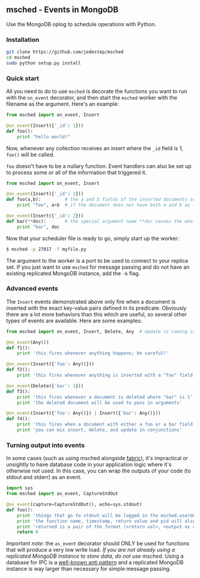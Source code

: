 ## msched - Events in MongoDB
Use the MongoDB oplog to schedule operations with Python. 

### Installation
```bash
git clone https://github.com/jedestep/msched
cd msched
sudo python setup.py install
```

### Quick start
All you need to do to use ```msched``` is decorate the functions you want to run with the ```on_event``` decorator, and then start the ```msched``` worker with the filename as the argument. Here's an example:

```python
from msched import on_event, Insert

@on_event(Insert({'_id': 1}))
def foo():
    print "hello world!"
```
Now, whenever any collection receives an insert where the ```_id``` field is 1, ```foo()``` will be called.

```foo``` doesn't have to be a nullary function. Event handlers can also be set up to process some or all of the information that triggered it.

```python
from msched import on_event, Insert

@on_event(Insert({'_id': 1}))
def foo(a,b):         # the a and b fields of the inserted documents are used as the arguments
    print "foo", a+b  # if the document does not have both a and b as fields, an error is raised

@on_event(Insert({'_id': 2}))
def bar(**doc):       # the special argument name **doc causes the whole document to be passed in 
    print "bar", doc
```

Now that your scheduler file is ready to go, simply start up the worker:
```bash
$ msched -p 27017 -f myfile.py
```

The argument to the worker is a port to be used to connect to your replica set. If you just want to use ```msched``` for message passing and do not have an existing replicated MongoDB instance, add the ```-b``` flag.

### Advanced events
The ```Insert``` events demonstrated above only fire when a document is inserted with the exact key-value pairs defined in its predicate. Obviously there are a lot more behaviors than this which are useful, so several other types of events are available. Here are some examples:

```python
from msched import on_event, Insert, Delete, Any  # Update is coming in the next version!

@on_event(Any())
def f1():
    print 'this fires whenever anything happens; be careful!'

@on_event(Insert({'foo': Any()}))
def f2():
    print 'this fires whenever anything is inserted with a "foo" field'

@on_event(Delete({'bar': 1}))
def f3():
    print 'this fires whenever a document is deleted where "bar" is 1'
    print 'the deleted document will be used to pass in arguments'

@on_event(Insert({'foo': Any()}) | Insert({'bar': Any()}))
def f4():
    print 'this fires when a document with either a foo or a bar field is inserted'
    print 'you can mix insert, delete, and update in conjunctions'
```

### Turning output into events
In some cases (such as using msched alongside [fabric](http://fabfile.org)), it's impractical or unsightly to have database code in your application logic where it's otherwise not used. In this case, you can wrap the outputs of your code (to stdout and stderr) as an event.

```python
import sys
from msched import as_event, CaptureStdOut

@as_event(capture=CaptureStdOut(), echo=sys.stdout)
def foo():
    print 'things that go to stdout will be logged in the msched.userdef collection'
    print 'the function name, timestamp, return value and pid will also be included'
    print 'returned is a pair of the format (<return val>, <output as a list of strs>)'
    return 0
```

_Important note_: the ```as_event``` decorator should ONLY be used for functions that will produce a very low write load. _If you are not already using a replicated MongoDB instance to store data, do not use msched_. Using a database for IPC is a [well-known anti pattern](http://en.wikipedia.org/wiki/Database-as-IPC) and a replicated MongoDB instance is way larger than necessary for simple message passing.
